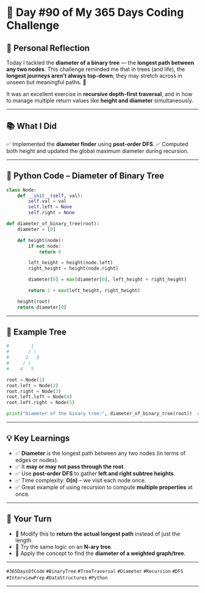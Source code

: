 # 🎯 Day #90 of My 365 Days Coding Challenge

## 💭 Personal Reflection

Today I tackled the **diameter of a binary tree** — the **longest path between any two nodes**.
This challenge reminded me that in trees (and life), the **longest journeys aren’t always top-down**; they may stretch across in unseen but meaningful paths. 🌿

It was an excellent exercise in **recursive depth-first traversal**, and in how to manage multiple return values like **height and diameter** simultaneously.

---

## 📚 What I Did

✅ Implemented the **diameter finder** using **post-order DFS**.
✅ Computed both height and updated the global maximum diameter during recursion.

---

## 📝 Python Code – Diameter of Binary Tree

```python
class Node:
    def __init__(self, val):
        self.val = val
        self.left = None
        self.right = None

def diameter_of_binary_tree(root):
    diameter = [0]

    def height(node):
        if not node:
            return 0

        left_height = height(node.left)
        right_height = height(node.right)

        diameter[0] = max(diameter[0], left_height + right_height)

        return 1 + max(left_height, right_height)

    height(root)
    return diameter[0]
```

---

## 🌳 Example Tree

```python
#        1
#       / \
#      2   3
#     / \     
#    4   5    

root = Node(1)
root.left = Node(2)
root.right = Node(3)
root.left.left = Node(4)
root.left.right = Node(5)

print("Diameter of the binary tree:", diameter_of_binary_tree(root))  # Output: 3
```

---

## 💡 Key Learnings

* ✅ **Diameter** is the longest path between any two nodes (in terms of edges or nodes).
* ✅ It **may or may not pass through the root**.
* ✅ Use **post-order DFS** to gather **left and right subtree heights**.
* ✅ Time complexity: **O(n)** – we visit each node once.
* ✅ Great example of using recursion to compute **multiple properties** at once.

---

## 🚀 Your Turn

* 🔁 Modify this to **return the actual longest path** instead of just the length.
* 🔄 Try the same logic on an **N-ary tree**.
* 🧩 Apply the concept to find the **diameter of a weighted graph/tree**.

---

`#365DaysOfCode` `#BinaryTree` `#TreeTraversal` `#Diameter` `#Recursion` `#DFS` `#InterviewPrep` `#DataStructures` `#Python`

---
